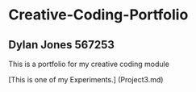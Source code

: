 # Creative-Coding-Portfolio
## Dylan Jones 567253

This is a portfolio for my creative coding module

[This is one of my Experiments.] (Project3.md)
